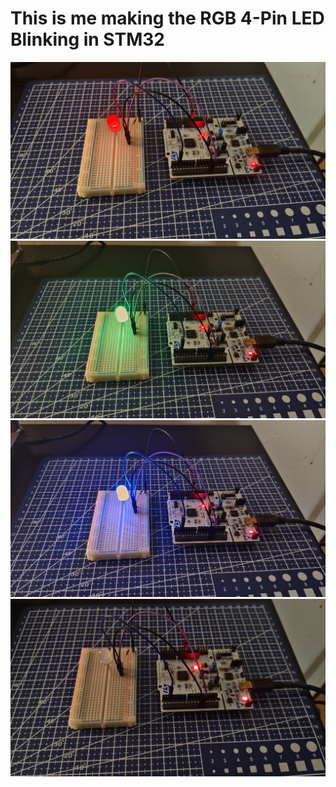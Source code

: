 # This is me making the RGB 4-Pin LED Blinking in STM32
![alt text](RGB_Red.jpg)
![alt text](RGB_Green.jpg) 
![alt text](RGB_Blue.jpg) 
![alt text](RGB_OFF.jpg) 